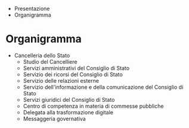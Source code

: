   * Presentazione
  * Organigramma

#  Organigramma

  * Cancelleria dello Stato
    * Studio del Cancelliere
    * Servizi amministrativi del Consiglio di Stato
    * Servizio dei ricorsi del Consiglio di Stato 
    * Servizio delle relazioni esterne
    * Servizio dell'informazione e della comunicazione del Consiglio di Stato
    * Servizi giuridici del Consiglio di Stato
    * Centro di competenza in materia di commesse pubbliche
    * Delegata alla trasformazione digitale
    * Messaggeria governativa

